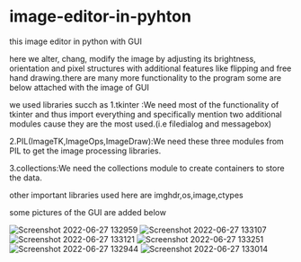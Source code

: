 # image-editor-in-pyhton

this image editor in python with GUI

here we alter, chang, modify the image by adjusting its brightness, orientation and pixel structures with
additional features like flipping and free hand drawing.there are many more functionality to the program some are below attached with the image of GUI


we used libraries succh as 
1.tkinter :We need most of the functionality of tkinter and thus import everything and specifically mention 
  two additional modules cause they are the most used.(i.e filedialog and messagebox)
  
2.PIL(ImageTK,ImageOps,ImageDraw):We need these three modules from PIL to get the image processing libraries.

3.collections:We need the collections module to create containers to store the data.

other important libraries used here are imghdr,os,image,ctypes

some pictures of the GUI are added below

![Screenshot 2022-06-27 132959](https://user-images.githubusercontent.com/57886770/175890919-a7dcf08a-beaf-463a-82e6-a9cb17e8eb42.png)
![Screenshot 2022-06-27 133107](https://user-images.githubusercontent.com/57886770/175891064-3b51868d-ddc9-4c3b-addd-c28f61ac665b.png)
![Screenshot 2022-06-27 133121](https://user-images.githubusercontent.com/57886770/175891105-0e959556-6920-491d-97e4-bf9b2821897f.png)
![Screenshot 2022-06-27 133251](https://user-images.githubusercontent.com/57886770/175891169-f4c63a8e-4d3c-4a58-8648-b6b5a3c0dc26.png)
![Screenshot 2022-06-27 132944](https://user-images.githubusercontent.com/57886770/175891219-9347dd9e-9e41-4f39-9be6-df87ed0ad946.png)
![Screenshot 2022-06-27 133014](https://user-images.githubusercontent.com/57886770/175891226-667576e0-a1d5-418f-ac47-cf1292419e7f.png)
